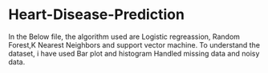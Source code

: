 # Heart-Disease-Prediction
In the Below file, the algorithm used are Logistic regreassion, Random Forest,K Nearest Neighbors and support vector machine.
To understand the dataset, i have used Bar plot and histogram 
Handled missing data and noisy data.
